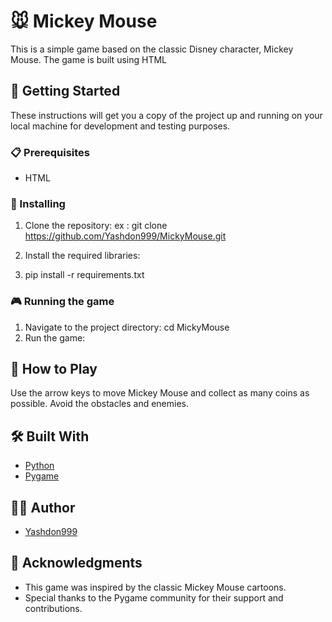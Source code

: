 # 🐭 Mickey Mouse
This is a simple game based on the classic Disney character, Mickey Mouse. The game is built using HTML

## 🚀 Getting Started
These instructions will get you a copy of the project up and running on your local machine for development and testing purposes.

### 📋 Prerequisites
- HTML

### 🔧 Installing
1. Clone the repository:
ex : git clone https://github.com/Yashdon999/MickyMouse.git

2. Install the required libraries:
3. pip install -r requirements.txt


### 🎮 Running the game
1. Navigate to the project directory:
cd MickyMouse
2. Run the game:

## 🎯 How to Play
Use the arrow keys to move Mickey Mouse and collect as many coins as possible. Avoid the obstacles and enemies.

## 🛠️ Built With

- [Python](https://www.python.org/)
- [Pygame](https://www.pygame.org/)

## 👨‍💻 Author

- [Yashdon999](https://github.com/Yashdon999)

## 🙏 Acknowledgments

- This game was inspired by the classic Mickey Mouse cartoons.
- Special thanks to the Pygame community for their support and contributions.
